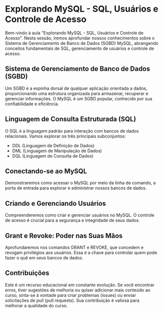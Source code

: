 # Explorando MySQL - SQL, Usuários e Controle de Acesso

Bem-vindo à aula "Explorando MySQL - SQL, Usuários e Controle de Acesso". Nesta sessão, iremos aprofundar nossos conhecimentos sobre o Sistema de Gerenciamento de Banco de Dados (SGBD) MySQL, abrangendo conceitos fundamentais de SQL, gerenciamento de usuários e controle de acesso.

## Sistema de Gerenciamento de Banco de Dados (SGBD)
Um SGBD é a espinha dorsal de qualquer aplicação orientada a dados, proporcionando uma estrutura organizada para armazenar, recuperar e gerenciar informações. O MySQL é um SGBD popular, conhecido por sua confiabilidade e eficiência.

## Linguagem de Consulta Estruturada (SQL)
O SQL é a linguagem padrão para interação com bancos de dados relacionais. Vamos explorar os três principais subconjuntos:
- DDL (Linguagem de Definição de Dados)
- DML (Linguagem de Manipulação de Dados)
- DQL (Linguagem de Consulta de Dados)

## Conectando-se ao MySQL
Demonstraremos como acessar o MySQL por meio da linha de comando, a porta de entrada para explorar e administrar nossos bancos de dados.

## Criando e Gerenciando Usuários
Compreenderemos como criar e gerenciar usuários no MySQL. O controle de acesso é crucial para a segurança e integridade de seus dados.

## Grant e Revoke: Poder nas Suas Mãos
Aprofundaremos nos comandos GRANT e REVOKE, que concedem e revogam privilégios aos usuários. Essa é a chave para controlar quem pode fazer o quê em seus bancos de dados.

## Contribuições

Este é um recurso educacional em constante evolução. Se você encontrar erros, tiver sugestões de melhoria ou quiser adicionar mais conteúdo ao curso, sinta-se à vontade para criar problemas (issues) ou enviar solicitações de pull (pull requests). Sua contribuição é valiosa para melhorar a qualidade do curso.
